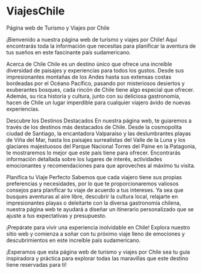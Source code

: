 # ViajesChile

Página web de Turismo y Viajes por Chile

¡Bienvenido a nuestra página web de turismo y viajes por Chile! Aquí encontrarás toda la información que necesitas para planificar la aventura de tus sueños en este fascinante país sudamericano.

Acerca de Chile
Chile es un destino único que ofrece una increíble diversidad de paisajes y experiencias para todos los gustos. Desde sus impresionantes montañas de los Andes hasta sus extensas costas bordeadas por el Océano Pacífico, pasando por misteriosos desiertos y exuberantes bosques, cada rincón de Chile tiene algo especial que ofrecer. Además, su rica historia y cultura, junto con su deliciosa gastronomía, hacen de Chile un lugar imperdible para cualquier viajero ávido de nuevas experiencias.

Descubre los Destinos Destacados
En nuestra página web, te guiaremos a través de los destinos más destacados de Chile. Desde la cosmopolita ciudad de Santiago, la encantadora Valparaíso y las deslumbrantes playas de Viña del Mar, hasta los paisajes surrealistas del Valle de la Luna y los glaciares majestuosos del Parque Nacional Torres del Paine en la Patagonia, te mostraremos lo mejor que este país tiene para ofrecer. Encontrarás información detallada sobre los lugares de interés, actividades emocionantes y recomendaciones para que aproveches al máximo tu visita.

Planifica tu Viaje Perfecto
Sabemos que cada viajero tiene sus propias preferencias y necesidades, por lo que te proporcionaremos valiosos consejos para planificar tu viaje de acuerdo a tus intereses. Ya sea que busques aventuras al aire libre, descubrir la cultura local, relajarte en impresionantes playas o deleitarte con la diversa gastronomía chilena, nuestra página web te ayudará a diseñar un itinerario personalizado que se ajuste a tus expectativas y presupuesto.

¡Prepárate para vivir una experiencia inolvidable en Chile! Explora nuestro sitio web y comienza a soñar con tu próximo viaje lleno de emociones y descubrimientos en este increíble país sudamericano.

¡Esperamos que esta página web de turismo y viajes por Chile sea tu guía inspiradora y práctica para explorar todas las maravillas que este destino tiene reservadas para ti!





